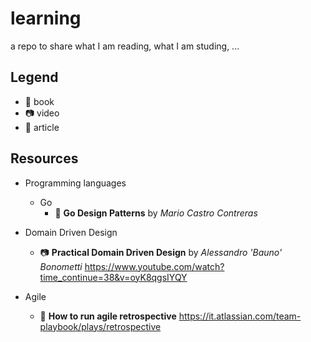 # learning

a repo to share what I am reading, what I am studing, ...

## Legend

 - :notebook: book
 - :camera: video
 - :newspaper: article

## Resources

 - Programming languages
   - Go
     - :notebook: **Go Design Patterns** by *Mario Castro Contreras*
     
 - Domain Driven Design
   - :camera: **Practical Domain Driven Design** by *Alessandro 'Bauno' Bonometti* https://www.youtube.com/watch?time_continue=38&v=oyK8qgsIYQY

 - Agile
   - :newspaper: **How to run agile retrospective** https://it.atlassian.com/team-playbook/plays/retrospective
